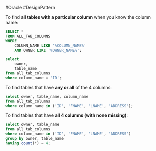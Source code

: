 #Oracle 
#DesignPattern 

To find **all tables with a particular column** when you know the column name:

```sql 
SELECT * 
FROM ALL_TAB_COLUMNS
WHERE 
    COLUMN_NAME LIKE '%COLUMN_NAME%'
    AND OWNER LIKE '%OWNER_NAME%';
```

```sql
select 
	owner, 
	table_name
from all_tab_columns 
where column_name = 'ID';
```

To find tables that have **any or all** of the 4 columns:

```sql
select owner, table_name, column_name
from all_tab_columns
where column_name in ('ID', 'FNAME', 'LNAME', 'ADDRESS');
```

To find tables that have **all 4 columns (with none missing)**:

```sql
select owner, table_name
from all_tab_columns
where column_name in ('ID', 'FNAME', 'LNAME', 'ADDRESS')
group by owner, table_name
having count(*) = 4;
```


